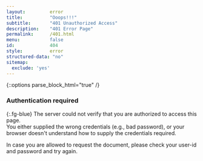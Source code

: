 ```yaml
---
layout:			error
title:			"Ooops!!!"
subtitle:		"401 Unauthorized Access"
description:	"401 Error Page"
permalink:		/401.html
menu:			false
id:				404
style:			error
structured-data: "no"
sitemap:
  exclude: 'yes'
---
```


{::options parse_block_html="true" /}
<span class="fa fa-lock fg-blue" style="font-size: 9em;"></span>

### Authentication required #
{:.fg-blue}
The server could not verify that you are authorized to access this page.   
You either supplied the wrong credentials (e.g., bad password), or your browser doesn't understand how to supply the credentials required.
     
In case you are allowed to request the document, please check your user-id and password and try again.